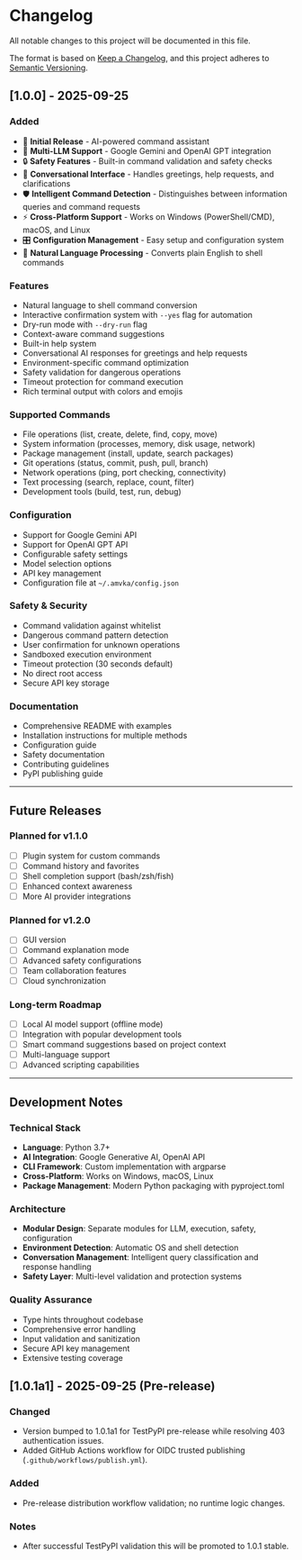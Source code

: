 # Changelog

All notable changes to this project will be documented in this file.

The format is based on [Keep a Changelog](https://keepachangelog.com/en/1.0.0/),
and this project adheres to [Semantic Versioning](https://semver.org/spec/v2.0.0.html).

## [1.0.0] - 2025-09-25

### Added
- 🎯 **Initial Release** - AI-powered command assistant
- 🤖 **Multi-LLM Support** - Google Gemini and OpenAI GPT integration
- 🔒 **Safety Features** - Built-in command validation and safety checks
- 💬 **Conversational Interface** - Handles greetings, help requests, and clarifications
- 🛡️ **Intelligent Command Detection** - Distinguishes between information queries and command requests
- ⚡ **Cross-Platform Support** - Works on Windows (PowerShell/CMD), macOS, and Linux
- 🎛️ **Configuration Management** - Easy setup and configuration system
- 🚀 **Natural Language Processing** - Converts plain English to shell commands

### Features
- Natural language to shell command conversion
- Interactive confirmation system with `--yes` flag for automation
- Dry-run mode with `--dry-run` flag
- Context-aware command suggestions
- Built-in help system
- Conversational AI responses for greetings and help requests
- Environment-specific command optimization
- Safety validation for dangerous operations
- Timeout protection for command execution
- Rich terminal output with colors and emojis

### Supported Commands
- File operations (list, create, delete, find, copy, move)
- System information (processes, memory, disk usage, network)
- Package management (install, update, search packages)
- Git operations (status, commit, push, pull, branch)
- Network operations (ping, port checking, connectivity)
- Text processing (search, replace, count, filter)
- Development tools (build, test, run, debug)

### Configuration
- Support for Google Gemini API
- Support for OpenAI GPT API  
- Configurable safety settings
- Model selection options
- API key management
- Configuration file at `~/.amvka/config.json`

### Safety & Security
- Command validation against whitelist
- Dangerous command pattern detection
- User confirmation for unknown operations
- Sandboxed execution environment
- Timeout protection (30 seconds default)
- No direct root access
- Secure API key storage

### Documentation
- Comprehensive README with examples
- Installation instructions for multiple methods
- Configuration guide
- Safety documentation
- Contributing guidelines
- PyPI publishing guide

---

## Future Releases

### Planned for v1.1.0
- [ ] Plugin system for custom commands
- [ ] Command history and favorites
- [ ] Shell completion support (bash/zsh/fish)
- [ ] Enhanced context awareness
- [ ] More AI provider integrations

### Planned for v1.2.0
- [ ] GUI version
- [ ] Command explanation mode
- [ ] Advanced safety configurations
- [ ] Team collaboration features
- [ ] Cloud synchronization

### Long-term Roadmap
- [ ] Local AI model support (offline mode)
- [ ] Integration with popular development tools
- [ ] Smart command suggestions based on project context
- [ ] Multi-language support
- [ ] Advanced scripting capabilities

---

## Development Notes

### Technical Stack
- **Language**: Python 3.7+
- **AI Integration**: Google Generative AI, OpenAI API
- **CLI Framework**: Custom implementation with argparse
- **Cross-Platform**: Works on Windows, macOS, Linux
- **Package Management**: Modern Python packaging with pyproject.toml

### Architecture
- **Modular Design**: Separate modules for LLM, execution, safety, configuration
- **Environment Detection**: Automatic OS and shell detection
- **Conversation Management**: Intelligent query classification and response handling
- **Safety Layer**: Multi-level validation and protection systems

### Quality Assurance
- Type hints throughout codebase
- Comprehensive error handling
- Input validation and sanitization
- Secure API key management
- Extensive testing coverage

## [1.0.1a1] - 2025-09-25 (Pre-release)

### Changed
- Version bumped to 1.0.1a1 for TestPyPI pre-release while resolving 403 authentication issues.
- Added GitHub Actions workflow for OIDC trusted publishing (`.github/workflows/publish.yml`).

### Added
- Pre-release distribution workflow validation; no runtime logic changes.

### Notes
- After successful TestPyPI validation this will be promoted to 1.0.1 stable.